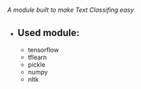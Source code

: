 ###### A module built to make Text Classifing easy
* ## Used module:
  * tensorflow
  * tflearn
  * pickle
  * numpy
  * nltk